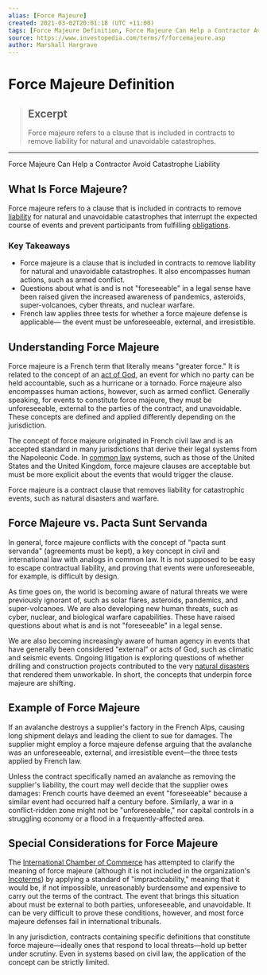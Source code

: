 ```yaml
---
alias: [Force Majeure]
created: 2021-03-02T20:01:18 (UTC +11:00)
tags: [Force Majeure Definition, Force Majeure Can Help a Contractor Avoid Catastrophe Liability]
source: https://www.investopedia.com/terms/f/forcemajeure.asp
author: Marshall Hargrave
---
```


# Force Majeure Definition

> ## Excerpt
> Force majeure refers to a clause that is included in contracts to remove liability for natural and unavoidable catastrophes.

---

Force Majeure Can Help a Contractor Avoid Catastrophe Liability
## What Is Force Majeure?

Force majeure refers to a clause that is included in contracts to remove [liability](https://www.investopedia.com/terms/l/liability.asp) for natural and unavoidable catastrophes that interrupt the expected course of events and prevent participants from fulfilling [obligations](https://www.investopedia.com/terms/o/obligation.asp).

### Key Takeaways

-   Force majeure is a clause that is included in contracts to remove liability for natural and unavoidable catastrophes. It also encompasses human actions, such as armed conflict.
-   Questions about what is and is not "foreseeable" in a legal sense have been raised given the increased awareness of pandemics, asteroids, super-volcanoes, cyber threats, and nuclear warfare. 
-   French law applies three tests for whether a force majeure defense is applicable— the event must be unforeseeable, external, and irresistible.

## Understanding Force Majeure

Force majeure is a French term that literally means "greater force." It is related to the concept of an [act of God](https://www.investopedia.com/terms/a/act-god.asp), an event for which no party can be held accountable, such as a hurricane or a tornado. Force majeure also encompasses human actions, however, such as armed conflict. Generally speaking, for events to constitute force majeure, they must be unforeseeable, external to the parties of the contract, and unavoidable. These concepts are defined and applied differently depending on the jurisdiction.

The concept of force majeure originated in French civil law and is an accepted standard in many jurisdictions that derive their legal systems from the Napoleonic Code. In [common law](https://www.investopedia.com/terms/c/common-law.asp) systems, such as those of the United States and the United Kingdom, force majeure clauses are acceptable but must be more explicit about the events that would trigger the clause.

Force majeure is a contract clause that removes liability for catastrophic events, such as natural disasters and warfare.

## Force Majeure vs. Pacta Sunt Servanda

In general, force majeure conflicts with the concept of "pacta sunt servanda" (agreements must be kept), a key concept in civil and international law with analogs in common law. It is not supposed to be easy to escape contractual liability, and proving that events were unforeseeable, for example, is difficult by design.

As time goes on, the world is becoming aware of natural threats we were previously ignorant of, such as solar flares, asteroids, pandemics, and super-volcanoes. We are also developing new human threats, such as cyber, nuclear, and biological warfare capabilities. These have raised questions about what is and is not "foreseeable" in a legal sense.

We are also becoming increasingly aware of human agency in events that have generally been considered "external" or acts of God, such as climatic and seismic events. Ongoing litigation is exploring questions of whether drilling and construction projects contributed to the very [natural disasters](https://www.investopedia.com/financial-edge/0311/the-financial-effects-of-a-natural-disaster.aspx) that rendered them unworkable. In short, the concepts that underpin force majeure are shifting.

## Example of Force Majeure

If an avalanche destroys a supplier's factory in the French Alps, causing long shipment delays and leading the client to sue for damages. The supplier might employ a force majeure defense arguing that the avalanche was an unforeseeable, external, and irresistible event—the three tests applied by French law.

Unless the contract specifically named an avalanche as removing the supplier's liability, the court may well decide that the supplier owes damages: French courts have deemed an event "foreseeable" because a similar event had occurred half a century before. Similarly, a war in a conflict-ridden zone might not be "unforeseeable," nor capital controls in a struggling economy or a flood in a frequently-affected area.

## Special Considerations for Force Majeure

The [International Chamber of Commerce](https://www.investopedia.com/terms/i/international-chamber-of-commerce-icc.asp) has attempted to clarify the meaning of force majeure (although it is not included in the organization's [Incoterms](https://www.export.gov/article?id=Incoterms-Overview)) by applying a standard of "impracticability," meaning that it would be, if not impossible, unreasonably burdensome and expensive to carry out the terms of the contract. The event that brings this situation about must be external to both parties, unforeseeable, and unavoidable. It can be very difficult to prove these conditions, however, and most force majeure defenses fail in international tribunals.

In any jurisdiction, contracts containing specific definitions that constitute force majeure—ideally ones that respond to local threats—hold up better under scrutiny. Even in systems based on civil law, the application of the concept can be strictly limited.
